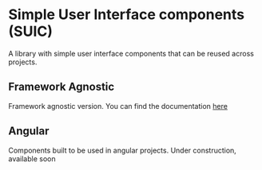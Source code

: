 # Simple User Interface components (SUIC)

A library with simple user interface components that can be reused across projects.

## Framework Agnostic

Framework agnostic version. You can find the documentation [here](https://github.com/artur-rso/simple-user-interface-components/tree/main/framework-agnostic#readme)

## Angular

Components built to be used in angular projects. Under construction, available soon
